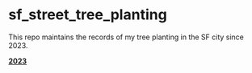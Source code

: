 # sf_street_tree_planting
This repo maintains the records of my tree planting in the SF city since 2023.

<b> [2023](https://github.com/machi2074/sf_street_tree_planting/blob/main/2023/sf_trees.md) </b>
